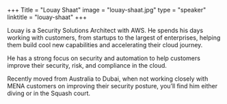 +++
Title = "Louay Shaat" 
image = "louay-shaat.jpg" 
type = "speaker" 
linktitle = "louay-shaat" 
+++

Louay is a Security Solutions Architect with AWS. He spends his days working with customers, from startups to the largest of enterprises, helping them build cool new capabilities and accelerating their cloud journey. 

He has a strong focus on security and automation to help customers improve their security, risk, and compliance in the cloud. 

Recently moved from Australia to Dubai, when not  working closely with MENA customers on improving their security posture, you’ll find him either diving or in the Squash court.
